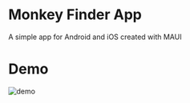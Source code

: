 # Monkey Finder App
A simple app for Android and iOS created with MAUI

# Demo
![demo](https://user-images.githubusercontent.com/20568405/213355235-1f58d1c1-c44b-4d1c-ab2f-81aad0e32a4f.gif)
